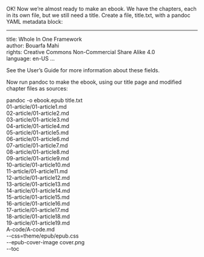 OK! Now we’re almost ready to make an ebook. We have the chapters, each in its own file, but we still need a title. Create a file, title.txt, with a pandoc YAML metadata block:


---
title: Whole In One Framework \
author: Bouarfa Mahi \
rights:  Creative Commons Non-Commercial Share Alike 4.0 \
language: en-US
...

See the User’s Guide for more information about these fields.

Now run pandoc to make the ebook, using our title page and modified chapter files as sources:

pandoc -o ebook.epub title.txt \
  01-article/01-article1.md \
  02-article/01-article2.md \
  03-article/01-article3.md \
  04-article/01-article4.md \
  05-article/01-article5.md \
  06-article/01-article6.md \
  07-article/01-article7.md \
  08-article/01-article8.md \
  09-article/01-article9.md \
  10-article/01-article10.md \
  11-article/01-article11.md \
  12-article/01-article12.md \
  13-article/01-article13.md \
  14-article/01-article14.md \
  15-article/01-article15.md \
  16-article/01-article16.md \
  17-article/01-article17.md \
  18-article/01-article18.md \
  19-article/01-article19.md \
  A-code/A-code.md \
  --css=theme/epub/epub.css \
  --epub-cover-image cover.png \
  --toc

 
